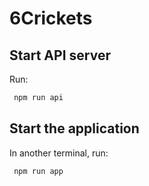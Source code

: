 # 6Crickets

## Start API server

Run: 

```bash
 npm run api
```

## Start the application

In another terminal, run:

```bash
 npm run app
```

